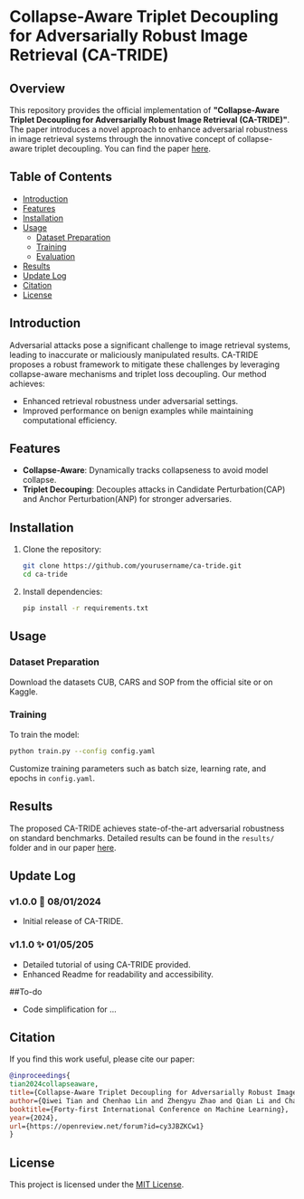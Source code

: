 # Collapse-Aware Triplet Decoupling for Adversarially Robust Image Retrieval (CA-TRIDE)

## Overview
This repository provides the official implementation of **"Collapse-Aware Triplet Decoupling for Adversarially Robust Image Retrieval (CA-TRIDE)"**. The paper introduces a novel approach to enhance adversarial robustness in image retrieval systems through the innovative concept of collapse-aware triplet decoupling. You can find the paper [here](https://arxiv.org/abs/2312.07364).

## Table of Contents
- [Introduction](#introduction)
- [Features](#features)
- [Installation](#installation)
- [Usage](#usage)
  - [Dataset Preparation](#dataset-preparation)
  - [Training](#training)
  - [Evaluation](#evaluation)
- [Results](#results)
- [Update Log](#update-log)
- [Citation](#citation)
- [License](#license)

## Introduction
Adversarial attacks pose a significant challenge to image retrieval systems, leading to inaccurate or maliciously manipulated results. CA-TRIDE proposes a robust framework to mitigate these challenges by leveraging collapse-aware mechanisms and triplet loss decoupling. Our method achieves:

- Enhanced retrieval robustness under adversarial settings.
- Improved performance on benign examples while maintaining computational efficiency.

## Features
- **Collapse-Aware**: Dynamically tracks collapseness to avoid model collapse.
- **Triplet Decouping**: Decouples attacks in Candidate Perturbation(CAP) and Anchor Perturbation(ANP) for stronger adversaries.

## Installation
1. Clone the repository:
   ```bash
   git clone https://github.com/yourusername/ca-tride.git
   cd ca-tride
   ```
2. Install dependencies:
   ```bash
   pip install -r requirements.txt
   ```

## Usage

### Dataset Preparation
Download the datasets CUB, CARS and SOP from the official site or on Kaggle.


### Training
To train the model:
```bash
python train.py --config config.yaml
```
Customize training parameters such as batch size, learning rate, and epochs in `config.yaml`.


## Results
The proposed CA-TRIDE achieves state-of-the-art adversarial robustness on standard benchmarks. Detailed results can be found in the `results/` folder and in our paper [here](https://arxiv.org/abs/2312.07364).

## Update Log

### v1.0.0 🎉 08/01/2024
- Initial release of CA-TRIDE. 

### v1.1.0 ✨ 01/05/205
- Detailed tutorial of using CA-TRIDE provided.
- Enhanced Readme for readability and accessibility.

##To-do
- Code simplification for
...

## Citation
If you find this work useful, please cite our paper:
```bibtex
@inproceedings{
tian2024collapseaware,
title={Collapse-Aware Triplet Decoupling for Adversarially Robust Image Retrieval},
author={Qiwei Tian and Chenhao Lin and Zhengyu Zhao and Qian Li and Chao Shen},
booktitle={Forty-first International Conference on Machine Learning},
year={2024},
url={https://openreview.net/forum?id=cy3JBZKCw1}
}
```

## License
This project is licensed under the [MIT License](LICENSE).

